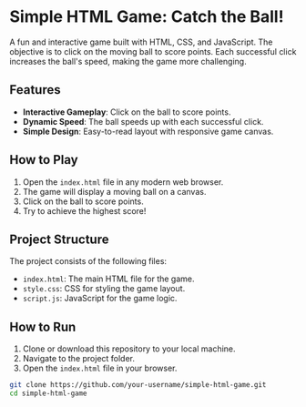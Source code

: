 # Simple HTML Game: Catch the Ball!

A fun and interactive game built with HTML, CSS, and JavaScript. The objective is to click on the moving ball to score points. Each successful click increases the ball's speed, making the game more challenging.

## Features

- **Interactive Gameplay**: Click on the ball to score points.
- **Dynamic Speed**: The ball speeds up with each successful click.
- **Simple Design**: Easy-to-read layout with responsive game canvas.

## How to Play

1. Open the `index.html` file in any modern web browser.
2. The game will display a moving ball on a canvas.
3. Click on the ball to score points.
4. Try to achieve the highest score!

## Project Structure

The project consists of the following files:

- `index.html`: The main HTML file for the game.
- `style.css`: CSS for styling the game layout.
- `script.js`: JavaScript for the game logic.

## How to Run

1. Clone or download this repository to your local machine.
2. Navigate to the project folder.
3. Open the `index.html` file in your browser.

```bash
git clone https://github.com/your-username/simple-html-game.git
cd simple-html-game
